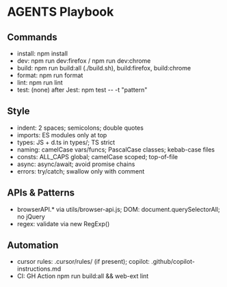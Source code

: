 # AGENTS Playbook

## Commands

- install: npm install
- dev: npm run dev:firefox / npm run dev:chrome
- build: npm run build:all (./build.sh), build:firefox, build:chrome
- format: npm run format
- lint: npm run lint
- test: (none) after Jest: npm test -- -t "pattern"

## Style

- indent: 2 spaces; semicolons; double quotes
- imports: ES modules only at top
- types: JS + d.ts in types/; TS strict
- naming: camelCase vars/funcs; PascalCase classes; kebab-case files
- consts: ALL_CAPS global; camelCase scoped; top-of-file
- async: async/await; avoid promise chains
- errors: try/catch; swallow only with comment

## APIs & Patterns

- browserAPI.\* via utils/browser-api.js; DOM: document.querySelectorAll; no jQuery
- regex: validate via new RegExp()

## Automation

- cursor rules: .cursor/rules/ (if present); copilot: .github/copilot-instructions.md
- CI: GH Action npm run build:all && web-ext lint
